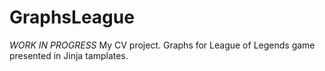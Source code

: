 # GraphsLeague
*WORK IN PROGRESS*
My CV project. Graphs for League of Legends game presented in Jinja tamplates.
